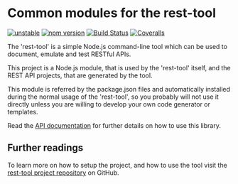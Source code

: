 Common modules for the rest-tool
================================

[![unstable](http://badges.github.io/stability-badges/dist/unstable.svg)](http://github.com/badges/stability-badges)
[![npm version][npm-badge]][npm-url]
[![Build Status][travis-badge]][travis-url]
[![Coveralls][BadgeCoveralls]][Coveralls]


The 'rest-tool' is a simple Node.js command-line tool which can be used to document,
emulate and test RESTful APIs. 

This project is a Node.js module, that is used by the 'rest-tool' itself,
and the REST API projects, that are generated by the tool.

This module is referred by the package.json files and automatically installed during the normal usage 
of the 'rest-tool', so you probably will not use it directly unless you are willing to develop 
your own code generator or templates.

Read the [API documentation](https://tombenke.github.io/rest-tool-common/index.html)
for further details on how to use this library.

## Further readings

To learn more on how to setup the project, and how to use the tool visit the 
[rest-tool project repository](https://github.com/tombenke/rest-tool) on GitHub.

[npm-badge]: https://badge.fury.io/js/rest-tool-common.svg
[npm-url]: https://badge.fury.io/js/rest-tool-common
[travis-badge]: https://api.travis-ci.org/tombenke/rest-tool-common.svg
[travis-url]: https://travis-ci.org/tombenke/rest-tool-common
[Coveralls]: https://coveralls.io/github/tombenke/rest-tool-common?branch=master
[BadgeCoveralls]: https://coveralls.io/repos/github/tombenke/rest-tool-common/badge.svg?branch=master

